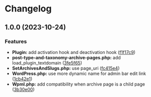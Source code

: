 # Changelog

## 1.0.0 (2023-10-24)


### Features

* **Plugin:** add activation hook and deactivation hook ([f1f17c9](https://github.com/timohubois/post-type-and-taxonomy-archive-pages/commit/f1f17c9072fcb11dae5e2fa68587ce4bf1ff419b))
* **post-type-and-taxonomy-archive-pages.php:** add load_plugin_textdomain ([3fe5f65](https://github.com/timohubois/post-type-and-taxonomy-archive-pages/commit/3fe5f65c3a013bc2cda2740e95277a228af63691))
* **SetArchivesAndSlugs.php:** use page_uri ([fc415e4](https://github.com/timohubois/post-type-and-taxonomy-archive-pages/commit/fc415e4972b1210b77479a847a6cfd06fb253bec))
* **WordPress.php:** use more dynamic name for admin bar edit link ([1cb42e1](https://github.com/timohubois/post-type-and-taxonomy-archive-pages/commit/1cb42e1601a6dce0bb3bd7efc8d3383145f3a20b))
* **Wpml.php:** add compatibility when archive page is a child page ([3b30e00](https://github.com/timohubois/post-type-and-taxonomy-archive-pages/commit/3b30e001a280d6626bb5f18bffbb64984a1b35be))
